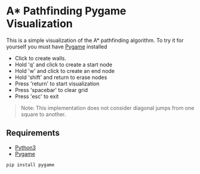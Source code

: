 # A* Pathfinding Pygame Visualization

This is a simple visualization of the A* pathfinding algorithm. To try it for yourself you must have [Pygame](https://www.pygame.org/docs/) installed

* Click to create walls.
* Hold 'q' and click to create a start node
* Hold 'w' and click to create an end node
* Hold 'shift' and return to erase nodes
* Press 'return' to start visualization
* Press 'spacebar' to clear grid
* Press 'esc' to exit
> Note: This implementation does not consider diagonal jumps from one square to another. 

## Requirements
* [Python3](https://www.python.org/downloads/)
* [Pygame](https://www.pygame.org/docs/)

```
pip install pygame
```
